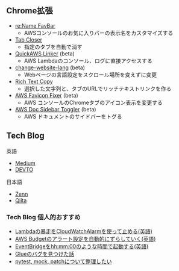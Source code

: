 ## Chrome拡張

- [re:Name FavBar](https://chrome.google.com/webstore/detail/rename-favbar/djibddceopnloddkfmgekaejflcnadli)
  - AWSコンソールのお気に入りバーの表示名をカスタマイズする
- [Tab Closer](https://chrome.google.com/webstore/detail/tab-closer/cmcmmpklddmejocjlienfddkdlggccbd)
  - 指定のタブを自動で消す
- [QuickAWS Linker](https://github.com/shimo164/quick-aws-linker) (beta)
  - AWS Lambdaのコンソール、ログに直接アクセスする
- [change-website-lang](https://github.com/shimo164/change-website-lang) (beta)
  - Webページの言語設定をスクロール場所を変えずに変更
- [Rich Text Copy](https://chrome.google.com/webstore/detail/rich-text-copy/aidldbbgafbfbooldgdpbpgkabdojfge) 
  - 選択した文字列と、タブのURLでリッチテキストリンクを作る
- [AWS Favicon Fixer](https://github.com/shimo164/aws-favicon-fixer) (beta)
  - AWS コンソールのChromeタブのアイコン表示を変更する
- [AWS Doc Sidebar Toggler](https://github.com/shimo164/awsdoc-sidebar-toggler) (beta)
  - AWS ドキュメントのサイドバーをトグる

## Tech Blog

英語

- [Medium](https://medium.com/@shimo164)
- [DEVTO](https://dev.to/shimo_s3)

日本語

- [Zenn](https://zenn.dev/shimo_s3)
- [Qiita](https://qiita.com/shimo_s3)

### Tech Blog 個人的おすすめ

- [Lambdaの暴走をCloudWatchAlarmを使って止める(英語)](https://dev.to/aws-builders/suspend-any-lambda-functions-using-a-single-cloudwatch-alarm-na9)
- [AWS Budgetのアラート設定を自動的にずらしていく(英語)](https://dev.to/aws-builders/aws-budgets-update-alert-thresholds-unlimitedly-with-lambda-5e7h)
- [EventBridgeをhh:mm:00のような時間で起動する(英語)](https://dev.to/aws-builders/trigger-precisely-at-hhmm00-with-eventbridge-and-lambda-1ia5)
- [Glueのバグを見つけた話](https://zenn.dev/shimo_s3/articles/60a19c1edea76d)
- [pytest, mock, patchについて整理したい](https://zenn.dev/shimo_s3/articles/9f486cfee75edc)
